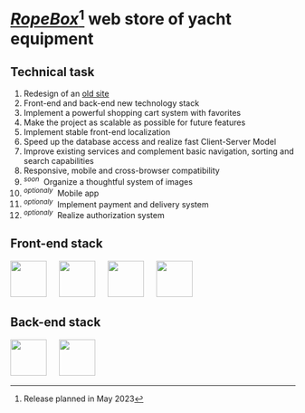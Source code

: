 # [***RopeBox***](http://shop.yachtshop.ee/)[^1] web store of yacht equipment

## Technical task
1. Redesign of an [old site](http://www.yachtshop.ee/index.asp?view=98&id=0)
2. Front-end and back-end new technology stack
3. Implement a powerful shopping cart system with favorites
4. Make the project as scalable as possible for future features
5. Implement stable front-end localization
6. Speed up the database access and realize fast Client-Server Model
7. Improve existing services and complement basic navigation, sorting and search capabilities
8. Responsive, mobile and cross-browser compatibility 
9. <sup>*soon*</sup>&nbsp; Organize a thoughtful system of images
10. <sup>*optionaly*</sup>&nbsp; Mobile app
11. <sup>*optionaly*</sup>&nbsp; Implement payment and delivery system
12. <sup>*optionaly*</sup>&nbsp; Realize authorization system 

## Front-end stack 

<p>
<img background-color='#ECD53F' width='64' src='https://user-images.githubusercontent.com/117864556/231820036-c18eedb0-8f17-4316-988b-12f1e331b2f3.svg'/>
&emsp;
<img background-color='#ECD53F' width='64' src='https://user-images.githubusercontent.com/117864556/231822337-e7f5ac40-8640-4be1-b23a-d43fd642262c.svg'/>
&emsp;
<img background-color='#ECD53F' width='64' src='https://user-images.githubusercontent.com/117864556/231822633-2a95fe34-3182-4ab9-8025-2c78027190a8.svg'/>
&emsp;
<img background-color='#ECD53F' width='64' src='https://user-images.githubusercontent.com/117864556/231823330-a690159b-92b3-4127-a6f2-52ef8356371e.svg'/>

## Back-end stack

<p>
<img background-color='#ECD53F' width='64' src='https://user-images.githubusercontent.com/117864556/231824252-08d1c71a-1e9c-492a-9762-e72268ab52b8.svg'/>
&emsp;
<img background-color='#ECD53F' width='64' src='https://user-images.githubusercontent.com/117864556/231853059-42dbeb92-46e5-464c-96fb-1f96c318f2b3.svg'/>

[^1]: Release planned in May 2023
